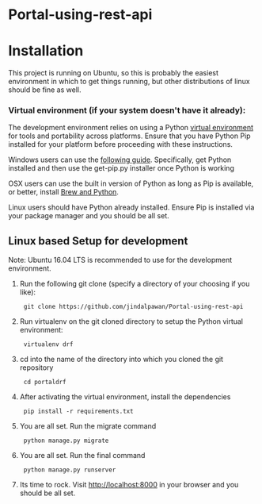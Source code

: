 Portal-using-rest-api
=============


# Installation

This project is running on Ubuntu, so this is
probably the easiest environment in which to get things running, but other
distributions of linux should be fine as well.

### Virtual environment (if your system doesn't have it already):

The development environment relies on using a Python [virtual environment][venv]
for tools and portability across platforms. Ensure that you have Python Pip
installed for your platform before proceeding with these instructions.

Windows users can use the [following guide][windows venv]. Specifically, get
Python installed and then use the get-pip.py installer once Python is working

OSX users can use the built in version of Python as long as Pip is available,
or better, install [Brew and Python][osx venv].

Linux users should have Python already installed. Ensure Pip is installed via
your package manager and you should be all set.


## Linux based Setup for development

Note: Ubuntu 16.04 LTS is recommended to use for the development environment.

1. Run the following git clone (specify a directory of your choosing if you like):

        git clone https://github.com/jindalpawan/Portal-using-rest-api

2. Run virtualenv on the git cloned directory to setup the Python virtual environment:

        virtualenv drf

3. cd into the name of the directory into which you cloned the git repository

        cd portaldrf

4. After activating the virtual environment, install the dependencies

        pip install -r requirements.txt

5. You are all set. Run the migrate command

        python manage.py migrate

        
6. You are all set. Run the final command

        python manage.py runserver


7. Its time to rock. Visit [http://localhost:8000][localhost] in your browser and you should be all set.


[venv]: http://pypi.python.org/pypi/virtualenv
[wrapper]: http://www.doughellmann.com/projects/virtualenvwrapper/
[windows venv]: http://docs.python-guide.org/en/latest/starting/install/win/
[osx venv]: http://docs.python-guide.org/en/latest/starting/install/osx/
[localhost]: http://localhost:8000/

